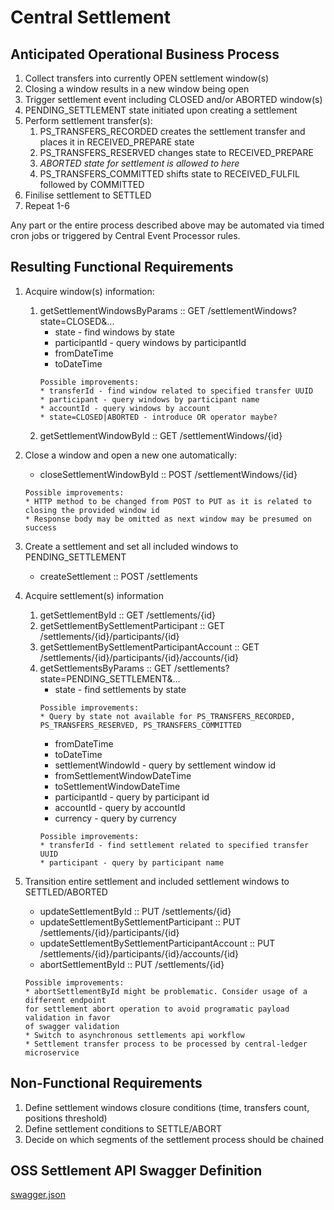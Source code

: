# Central Settlement

## Anticipated Operational Business Process

1. Collect transfers into currently OPEN settlement window(s)
1. Closing a window results in a new window being open
1. Trigger settlement event including CLOSED and/or ABORTED window(s)
1. PENDING_SETTLEMENT state initiated upon creating a settlement
1. Perform settlement transfer(s):
   1. PS_TRANSFERS_RECORDED creates the settlement transfer and places it in RECEIVED_PREPARE state
   1. PS_TRANSFERS_RESERVED changes state to RECEIVED_PREPARE
   1. _ABORTED state for settlement is allowed to here_
   1. PS_TRANSFERS_COMMITTED shifts state to RECEIVED_FULFIL followed by COMMITTED
1. Finilise settlement to SETTLED
1. Repeat 1-6

Any part or the entire process described above may be automated via timed cron jobs or triggered by Central Event Processor rules.

## Resulting Functional Requirements

1. Acquire window(s) information:
   1. getSettlementWindowsByParams :: GET /settlementWindows?state=CLOSED&...
      * state - find windows by state
      * participantId - query windows by participantId
      * fromDateTime
      * toDateTime
      ```
      Possible improvements:
      * transferId - find window related to specified transfer UUID
      * participant - query windows by participant name
      * accountId - query windows by account
      * state=CLOSED|ABORTED - introduce OR operator maybe?
      ```
   1. getSettlementWindowById :: GET /settlementWindows/{id}

1. Close a window and open a new one automatically:
   * closeSettlementWindowById :: POST /settlementWindows/{id}
   ```
   Possible improvements:
   * HTTP method to be changed from POST to PUT as it is related to closing the provided window id
   * Response body may be omitted as next window may be presumed on success
   ```

1. Create a settlement and set all included windows to PENDING_SETTLEMENT
   * createSettlement :: POST /settlements

1. Acquire settlement(s) information
   1. getSettlementById :: GET /settlements/{id}
   1. getSettlementBySettlementParticipant :: GET /settlements/{id}/participants/{id}
   1. getSettlementBySettlementParticipantAccount :: GET /settlements/{id}/participants/{id}/accounts/{id}
   1. getSettlementsByParams :: GET /settlements?state=PENDING_SETTLEMENT&...
      * state - find settlements by state
      ```
      Possible improvements:
      * Query by state not available for PS_TRANSFERS_RECORDED, PS_TRANSFERS_RESERVED, PS_TRANSFERS_COMMITTED
      ```
      * fromDateTime
      * toDateTime
      * settlementWindowId - query by settlement window id
      * fromSettlementWindowDateTime
      * toSettlementWindowDateTime
      * participantId - query by participant id
      * accountId - query by accountId
      * currency - query by currency
      ```
      Possible improvements:
      * transferId - find settlement related to specified transfer UUID
      * participant - query by participant name
  1. Transition entire settlement and included settlement windows to SETTLED/ABORTED
     * updateSettlementById :: PUT /settlements/{id}
     * updateSettlementBySettlementParticipant :: PUT /settlements/{id}/participants/{id}
     * updateSettlementBySettlementParticipantAccount :: PUT /settlements/{id}/participants/{id}/accounts/{id}
     * abortSettlementById :: PUT /settlements/{id}
     ```
     Possible improvements:
     * abortSettlementById might be problematic. Consider usage of a different endpoint 
     for settlement abort operation to avoid programatic payload validation in favor
     of swagger validation
     * Switch to asynchronous settlements api workflow
     * Settlement transfer process to be processed by central-ledger microservice
     ```

## Non-Functional Requirements

1. Define settlement windows closure conditions (time, transfers count, positions threshold)
2. Define settlement conditions to SETTLE/ABORT
3. Decide on which segments of the settlement process should be chained

## OSS Settlement API Swagger Definition
[swagger.json](https://github.com/mojaloop/central-settlement/blob/master/src/interface/swagger.json)